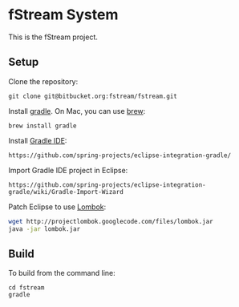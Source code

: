 fStream System
===

This is the fStream project.

Setup
---

Clone the repository:

	git clone git@bitbucket.org:fstream/fstream.git

Install [gradle](http://www.gradle.org/download). On Mac, you can use [brew](http://brew.sh/):

	brew install gradle
	
Install [Gradle IDE](https://github.com/spring-projects/eclipse-integration-gradle/):

	https://github.com/spring-projects/eclipse-integration-gradle/

Import Gradle IDE project in Eclipse:

	https://github.com/spring-projects/eclipse-integration-gradle/wiki/Gradle-Import-Wizard

Patch Eclipse to use [Lombok](http://projectlombok.org/):

```bash
wget http://projectlombok.googlecode.com/files/lombok.jar
java -jar lombok.jar
```	

Build
---

To build from the command line:

	cd fstream
	gradle

